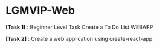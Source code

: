 # LGMVIP-Web
**[Task 1]** : Beginner Level Task Create a To Do List WEBAPP

**[Task 2]** : Create a web application using create-react-app
